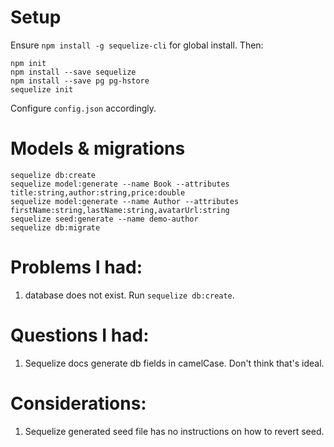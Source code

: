 # Setup

Ensure `npm install -g sequelize-cli` for global install. Then:

```
npm init
npm install --save sequelize
npm install --save pg pg-hstore
sequelize init
```

Configure `config.json` accordingly.


# Models & migrations
```
sequelize db:create
sequelize model:generate --name Book --attributes title:string,author:string,price:double
sequelize model:generate --name Author --attributes firstName:string,lastName:string,avatarUrl:string
sequelize seed:generate --name demo-author
sequelize db:migrate
```


# Problems I had:
1. database does not exist. Run `sequelize db:create`.


# Questions I had:
1. Sequelize docs generate db fields in camelCase. Don't think that's ideal.


# Considerations:
1. Sequelize generated seed file has no instructions on how to revert seed.